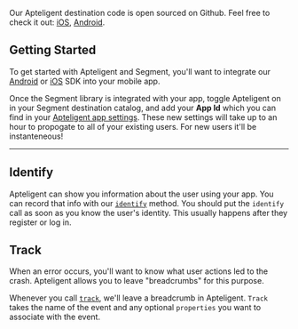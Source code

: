 

Our Apteligent destination code is open sourced on Github. Feel free to check it out: [iOS](https://github.com/segment-integrations/analytics-ios-integration-crittercism), [Android](https://github.com/segment-integrations/analytics-android-integration-crittercism).

## Getting Started

To get started with Apteligent and Segment, you'll want to integrate our [Android](/docs/sources/mobile/android/) or [iOS](/docs/sources/mobile/ios/) SDK into your mobile app.

Once the Segment library is integrated with your app, toggle Apteligent on in your Segment destination catalog, and add your **App Id** which you can find in your [Apteligent app settings](https://app.apteligent.com/developers/login). These new settings will take up to an hour to propogate to all of your existing users. For new users it'll be instanteneous!

- - -


## Identify

Apteligent can show you information about the user using your app. You can record that info with our [`identify`](/docs/spec/identify/) method. You should put the `identify` call as soon as you know the user's identity. This usually happens after they register or log in.


## Track

When an error occurs, you'll want to know what user actions led to the crash. Apteligent allows you to leave "breadcrumbs" for this purpose.

Whenever you call [`track`](/docs/spec/track/), we'll leave a breadcrumb in Apteligent. `Track` takes the name of the event and any optional `properties` you want to associate with the event.
